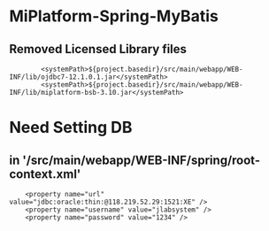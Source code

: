 # MiPlatform-Spring-MyBatis

## Removed Licensed Library files

			<systemPath>${project.basedir}/src/main/webapp/WEB-INF/lib/ojdbc7-12.1.0.1.jar</systemPath>
			<systemPath>${project.basedir}/src/main/webapp/WEB-INF/lib/miplatform-bsb-3.10.jar</systemPath>
      
      
# Need Setting DB

## in '/src/main/webapp/WEB-INF/spring/root-context.xml'


		<property name="url" value="jdbc:oracle:thin:@118.219.52.29:1521:XE" />
		<property name="username" value="jlabsystem" />
		<property name="password" value="1234" />
